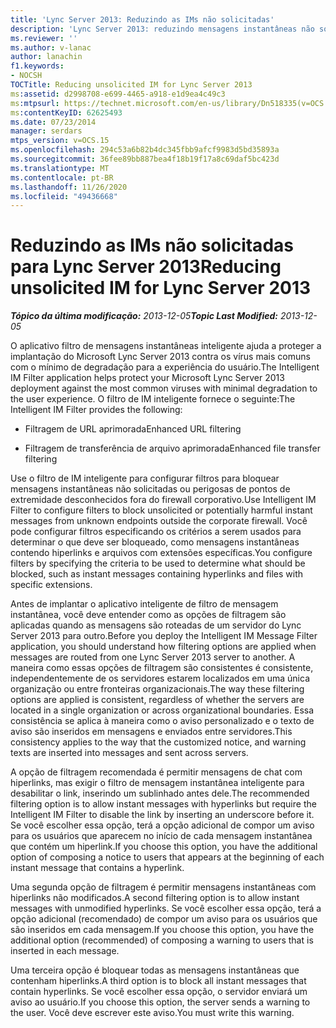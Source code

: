 ```yaml
---
title: 'Lync Server 2013: Reduzindo as IMs não solicitadas'
description: 'Lync Server 2013: reduzindo mensagens instantâneas não solicitadas.'
ms.reviewer: ''
ms.author: v-lanac
author: lanachin
f1.keywords:
- NOCSH
TOCTitle: Reducing unsolicited IM for Lync Server 2013
ms:assetid: d2998708-e699-4465-a918-e1d9ea4c49c3
ms:mtpsurl: https://technet.microsoft.com/en-us/library/Dn518335(v=OCS.15)
ms:contentKeyID: 62625493
ms.date: 07/23/2014
manager: serdars
mtps_version: v=OCS.15
ms.openlocfilehash: 294c53a6b82b4dc345fbb9afcf9983d5bd35893a
ms.sourcegitcommit: 36fee89bb887bea4f18b19f17a8c69daf5bc423d
ms.translationtype: MT
ms.contentlocale: pt-BR
ms.lasthandoff: 11/26/2020
ms.locfileid: "49436668"
---
```

# <a name="reducing-unsolicited-im-for-lync-server-2013"></a><span data-ttu-id="a402d-103">Reduzindo as IMs não solicitadas para Lync Server 2013</span><span class="sxs-lookup"><span data-stu-id="a402d-103">Reducing unsolicited IM for Lync Server 2013</span></span>

<div data-xmlns="http://www.w3.org/1999/xhtml">

<div class="topic" data-xmlns="http://www.w3.org/1999/xhtml" data-msxsl="urn:schemas-microsoft-com:xslt" data-cs="https://msdn.microsoft.com/">

<div data-asp="https://msdn2.microsoft.com/asp">



</div>

<div id="mainSection">

<div id="mainBody"><span data-ttu-id="a402d-104">

<span> </span></span><span class="sxs-lookup"><span data-stu-id="a402d-104">

<span> </span></span></span>

<span data-ttu-id="a402d-105">_**Tópico da última modificação:** 2013-12-05_</span><span class="sxs-lookup"><span data-stu-id="a402d-105">_**Topic Last Modified:** 2013-12-05_</span></span>

<span data-ttu-id="a402d-106">O aplicativo filtro de mensagens instantâneas inteligente ajuda a proteger a implantação do Microsoft Lync Server 2013 contra os vírus mais comuns com o mínimo de degradação para a experiência do usuário.</span><span class="sxs-lookup"><span data-stu-id="a402d-106">The Intelligent IM Filter application helps protect your Microsoft Lync Server 2013 deployment against the most common viruses with minimal degradation to the user experience.</span></span> <span data-ttu-id="a402d-107">O filtro de IM inteligente fornece o seguinte:</span><span class="sxs-lookup"><span data-stu-id="a402d-107">The Intelligent IM Filter provides the following:</span></span>

  - <span data-ttu-id="a402d-108">Filtragem de URL aprimorada</span><span class="sxs-lookup"><span data-stu-id="a402d-108">Enhanced URL filtering</span></span>

  - <span data-ttu-id="a402d-109">Filtragem de transferência de arquivo aprimorada</span><span class="sxs-lookup"><span data-stu-id="a402d-109">Enhanced file transfer filtering</span></span>

<span data-ttu-id="a402d-110">Use o filtro de IM inteligente para configurar filtros para bloquear mensagens instantâneas não solicitadas ou perigosas de pontos de extremidade desconhecidos fora do firewall corporativo.</span><span class="sxs-lookup"><span data-stu-id="a402d-110">Use Intelligent IM Filter to configure filters to block unsolicited or potentially harmful instant messages from unknown endpoints outside the corporate firewall.</span></span> <span data-ttu-id="a402d-111">Você pode configurar filtros especificando os critérios a serem usados para determinar o que deve ser bloqueado, como mensagens instantâneas contendo hiperlinks e arquivos com extensões específicas.</span><span class="sxs-lookup"><span data-stu-id="a402d-111">You configure filters by specifying the criteria to be used to determine what should be blocked, such as instant messages containing hyperlinks and files with specific extensions.</span></span>

<span data-ttu-id="a402d-112">Antes de implantar o aplicativo inteligente de filtro de mensagem instantânea, você deve entender como as opções de filtragem são aplicadas quando as mensagens são roteadas de um servidor do Lync Server 2013 para outro.</span><span class="sxs-lookup"><span data-stu-id="a402d-112">Before you deploy the Intelligent IM Message Filter application, you should understand how filtering options are applied when messages are routed from one Lync Server 2013 server to another.</span></span> <span data-ttu-id="a402d-113">A maneira como essas opções de filtragem são consistentes é consistente, independentemente de os servidores estarem localizados em uma única organização ou entre fronteiras organizacionais.</span><span class="sxs-lookup"><span data-stu-id="a402d-113">The way these filtering options are applied is consistent, regardless of whether the servers are located in a single organization or across organizational boundaries.</span></span> <span data-ttu-id="a402d-114">Essa consistência se aplica à maneira como o aviso personalizado e o texto de aviso são inseridos em mensagens e enviados entre servidores.</span><span class="sxs-lookup"><span data-stu-id="a402d-114">This consistency applies to the way that the customized notice, and warning texts are inserted into messages and sent across servers.</span></span>

<span data-ttu-id="a402d-115">A opção de filtragem recomendada é permitir mensagens de chat com hiperlinks, mas exigir o filtro de mensagem instantânea inteligente para desabilitar o link, inserindo um sublinhado antes dele.</span><span class="sxs-lookup"><span data-stu-id="a402d-115">The recommended filtering option is to allow instant messages with hyperlinks but require the Intelligent IM Filter to disable the link by inserting an underscore before it.</span></span> <span data-ttu-id="a402d-116">Se você escolher essa opção, terá a opção adicional de compor um aviso para os usuários que aparecem no início de cada mensagem instantânea que contém um hiperlink.</span><span class="sxs-lookup"><span data-stu-id="a402d-116">If you choose this option, you have the additional option of composing a notice to users that appears at the beginning of each instant message that contains a hyperlink.</span></span>

<span data-ttu-id="a402d-117">Uma segunda opção de filtragem é permitir mensagens instantâneas com hiperlinks não modificados.</span><span class="sxs-lookup"><span data-stu-id="a402d-117">A second filtering option is to allow instant messages with unmodified hyperlinks.</span></span> <span data-ttu-id="a402d-118">Se você escolher essa opção, terá a opção adicional (recomendado) de compor um aviso para os usuários que são inseridos em cada mensagem.</span><span class="sxs-lookup"><span data-stu-id="a402d-118">If you choose this option, you have the additional option (recommended) of composing a warning to users that is inserted in each message.</span></span>

<span data-ttu-id="a402d-119">Uma terceira opção é bloquear todas as mensagens instantâneas que contenham hiperlinks.</span><span class="sxs-lookup"><span data-stu-id="a402d-119">A third option is to block all instant messages that contain hyperlinks.</span></span> <span data-ttu-id="a402d-120">Se você escolher essa opção, o servidor enviará um aviso ao usuário.</span><span class="sxs-lookup"><span data-stu-id="a402d-120">If you choose this option, the server sends a warning to the user.</span></span> <span data-ttu-id="a402d-121">Você deve escrever este aviso.</span><span class="sxs-lookup"><span data-stu-id="a402d-121">You must write this warning.</span></span>

<span data-ttu-id="a402d-122"></div>

<span> </span>

</div>

</div>

</span><span class="sxs-lookup"><span data-stu-id="a402d-122"></div>

<span> </span>

</div>

</div>

</span></span></div>

